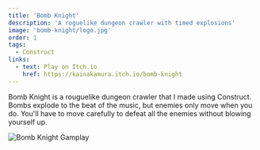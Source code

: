 ```yaml
---
title: 'Bomb Knight'
description: 'A roguelike dungeon crawler with timed explosions'
image: 'bomb-knight/logo.jpg'
order: 1
tags:
  - Construct
links:
  - text: Play on Itch.io
    href: https://kainakamura.itch.io/bomb-knight
---
```


Bomb Knight is a rouguelike dungeon crawler that I made using Construct. Bombs explode to the beat of the music, but enemies only move when you do. You'll have to move carefully to defeat all the enemies without blowing yourself up.

![Bomb Knight Gamplay](/bomb-knight/gameplay.gif)
